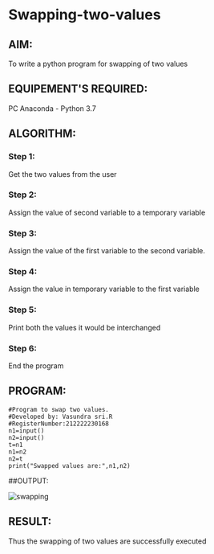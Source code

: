 # Swapping-two-values
## AIM:
To write a python program for swapping of two values
## EQUIPEMENT'S REQUIRED: 
PC
Anaconda - Python 3.7
## ALGORITHM: 
### Step 1:
Get the two values from the user
### Step 2: 
Assign the value of second variable to a temporary variable 
### Step 3: 
Assign the value of the first variable to the second variable.
### Step 4:  
Assign the value in temporary variable to the first variable
### Step 5: 
Print both the values it would be interchanged
### Step 6: 
End the program
## PROGRAM:
```
#Program to swap two values.
#Developed by: Vasundra sri.R
#RegisterNumber:212222230168
n1=input()
n2=input()
t=n1
n1=n2
n2=t
print("Swapped values are:",n1,n2)

```
##OUTPUT:

![swapping](https://user-images.githubusercontent.com/119393983/226616214-5c978975-9c02-4dee-9ccf-33230442ec3c.png)

## RESULT:
Thus the swapping of two values are successfully executed



